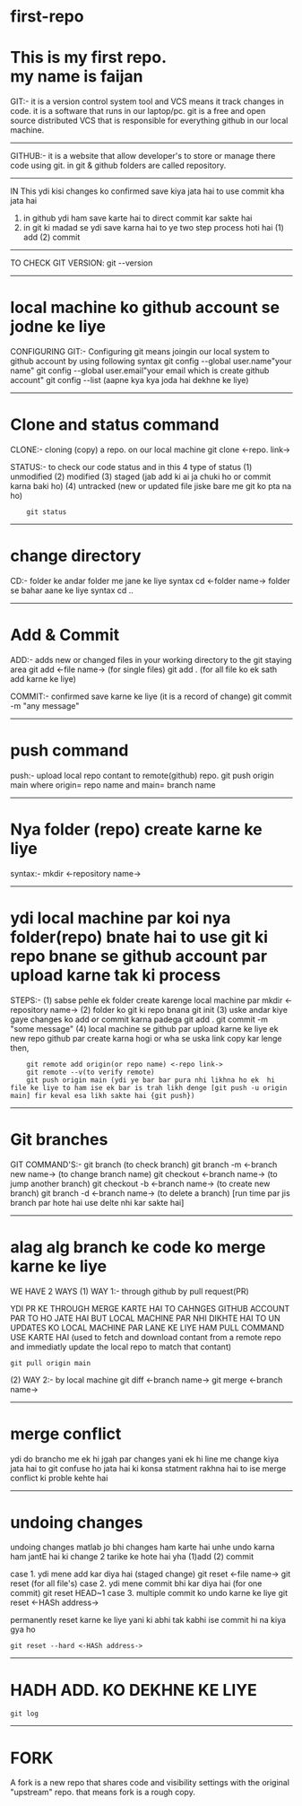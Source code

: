 # first-repo
This is my first repo.<br>
my name is faijan
=========================================================================

GIT:- it is a version control system tool and VCS means it track changes in code. it is a software that runs in our laptop/pc.
      git is a free and open source distributed VCS that is responsible for everything github in our local machine.

----------------------------------------------------------------------------

GITHUB:- it is a website that allow developer's to store or manage there code using git.
         in git & github folders are called repository.

------------------------------------------------------------------------------

IN This ydi kisi changes ko confirmed save kiya jata hai to use commit kha jata hai
1. in github ydi ham save karte hai to direct commit kar sakte hai
2. in git ki madad se ydi save karna hai to ye two step process hoti hai (1) add (2) commit

--------------------------------------------------------------------------------

TO CHECK GIT VERSION:
git --version

--------------------------------------------------------------------------------

# local machine ko github account se jodne ke liye 
CONFIGURING GIT:-
                Configuring git means joingin our local system to github account by using following syntax
                git config --global user.name"your name"
                git config --global user.email"your email which is create github account"
                git config --list (aapne kya kya joda hai dekhne ke liye)

----------------------------------------------------------------------------------
# Clone and status command
CLONE:-
      cloning (copy)  a repo. on our local machine
      git clone <-repo. link->

STATUS:-
        to check our code status
        and in this 4 type of status (1) unmodified (2) modified (3) staged (jab add ki ai ja chuki ho or commit karna baki ho) (4) untracked (new or updated file jiske bare me git ko pta na ho)

        git status

-----------------------------------------------------------------------------------
# change directory
CD:-
    folder ke andar folder me jane ke liye syntax
        cd <-folder name->
    folder se bahar aane ke liye syntax 
        cd ..

----------------------------------------------------------------------------------
# Add & Commit
ADD:-
    adds new or changed files in your working directory to the git staying area
        git add <-file name-> (for single files)
        git add . (for all file ko ek sath add karne ke liye)

COMMIT:-
        confirmed save karne ke liye (it is a record of change)
        git commit -m "any message"

-----------------------------------------------------------------------------------
# push command
push:-
    upload local repo contant to remote(github) repo.
    git push origin main 
        where origin= repo name
        and main= branch name

---------------------------------------------------------------------------------
# Nya folder (repo) create karne ke liye
syntax:- 
        mkdir <-repository name->

-------------------------------------------------------------------------------
# ydi local machine par koi nya folder(repo) bnate hai to use git ki repo bnane se github account par upload karne tak ki process
STEPS:-
(1) sabse pehle ek folder create karenge local machine par
    mkdir <-repository name->
(2) folder ko git ki repo bnana
    git init
(3) uske andar kiye gaye changes ko add or commit karna padega
    git add .
    git commit -m "some message"
(4) local machine se github par upload karne ke liye
    ek new repo github par create karna hogi or wha se uska link copy kar lenge
    then,

        git remote add origin(or repo name) <-repo link->
        git remote --v(to verify remote)
        git push origin main (ydi ye bar bar pura nhi likhna ho ek  hi file ke liye to ham ise ek bar is trah likh denge [git push -u origin main] fir keval esa likh sakte hai {git push})

--------------------------------------------------------------------------------
# Git branches
GIT COMMAND'S:-
                git branch  (to check branch)
                git branch -m <-branch new name-> (to change branch name)
                git checkout <-branch name-> (to jump another branch)
                git checkout -b <-branch name-> (to create new branch)
                git branch -d <-branch name-> (to delete a branch) [run time par jis branch par hote hai use delte nhi kar sakte hai]

---------------------------------------------------------------------------------
# alag alg branch ke code ko merge karne ke liye
WE HAVE 2 WAYS
(1) WAY 1:-
            through github by pull request(PR)

YDI PR KE THROUGH MERGE KARTE HAI TO CAHNGES GITHUB ACCOUNT PAR TO HO JATE HAI BUT LOCAL MACHINE PAR NHI DIKHTE HAI TO UN UPDATES KO LOCAL MACHINE PAR LANE KE LIYE HAM PULL COMMAND USE KARTE HAI
(used to fetch and download contant from a remote repo and immediatly update the local repo to match that contant)

    git pull origin main


(2) WAY 2:-
            by local machine
            git diff <-branch name->
            git merge <-branch name->

--------------------------------------------------------------------------
# merge conflict

ydi do brancho me ek hi jgah par changes yani ek hi line me change kiya jata hai to git confuse ho jata hai ki konsa statment rakhna hai to ise merge conflict ki proble kehte hai

----------------------------------------------------------------------------
# undoing changes

undoing changes matlab jo bhi changes ham karte hai unhe undo karna
ham jantE hai ki change 2 tarike ke hote hai yha (1)add (2) commit

case 1. ydi mene add kar diya hai (staged change)
    git reset <-file name->
    git reset (for all file's)
case 2. ydi mene commit bhi kar diya hai (for one commit)
    git reset HEAD~1
case 3. multiple commit ko undo karne ke liye
    git reset <-HASh address->

permanently reset karne ke liye yani ki abhi tak kabhi ise commit hi na kiya gya ho 

    git reset --hard <-HASh address->

-------------------------------------------------------------------------------
# HADH ADD. KO DEKHNE KE LIYE

    git log

-----------------------------------------------------------------------------
# FORK
A fork is a new repo that shares code and visibility settings with the original "upstream" repo.
that means fork is a rough copy.